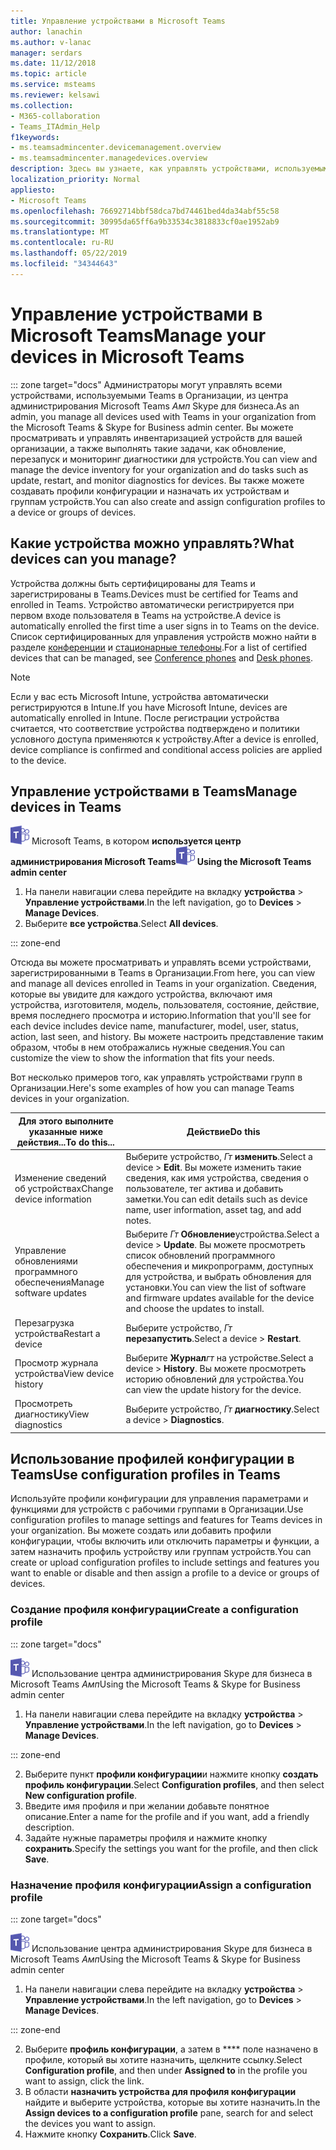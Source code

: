 ```yaml
---
title: Управление устройствами в Microsoft Teams
author: lanachin
ms.author: v-lanac
manager: serdars
ms.date: 11/12/2018
ms.topic: article
ms.service: msteams
ms.reviewer: kelsawi
ms.collection:
- M365-collaboration
- Teams_ITAdmin_Help
f1keywords:
- ms.teamsadmincenter.devicemanagement.overview
- ms.teamsadmincenter.managedevices.overview
description: Здесь вы узнаете, как управлять устройствами, используемыми в вашей организации с помощью Teams.
localization_priority: Normal
appliesto:
- Microsoft Teams
ms.openlocfilehash: 76692714bbf58dca7bd74461bed4da34abf55c58
ms.sourcegitcommit: 30995da65ff6a9b33534c3818833cf0ae1952ab9
ms.translationtype: MT
ms.contentlocale: ru-RU
ms.lasthandoff: 05/22/2019
ms.locfileid: "34344643"
---
```

# <a name="manage-your-devices-in-microsoft-teams"></a><span data-ttu-id="4d29c-103">Управление устройствами в Microsoft Teams</span><span class="sxs-lookup"><span data-stu-id="4d29c-103">Manage your devices in Microsoft Teams</span></span>

::: zone target="docs"
<span data-ttu-id="4d29c-104">Администраторы могут управлять всеми устройствами, используемыми Teams в Организации, из центра администрирования Microsoft Teams _Амп_ Skype для бизнеса.</span><span class="sxs-lookup"><span data-stu-id="4d29c-104">As an admin, you manage all devices used with Teams in your organization from the Microsoft Teams & Skype for Business admin center.</span></span> <span data-ttu-id="4d29c-105">Вы можете просматривать и управлять инвентаризацией устройств для вашей организации, а также выполнять такие задачи, как обновление, перезапуск и мониторинг диагностики для устройств.</span><span class="sxs-lookup"><span data-stu-id="4d29c-105">You can view and manage the device inventory for your organization and do tasks such as update, restart, and monitor diagnostics for devices.</span></span> <span data-ttu-id="4d29c-106">Вы также можете создавать профили конфигурации и назначать их устройствам и группам устройств.</span><span class="sxs-lookup"><span data-stu-id="4d29c-106">You can also create and assign configuration profiles to a device or groups of devices.</span></span> 

## <a name="what-devices-can-you-manage"></a><span data-ttu-id="4d29c-107">Какие устройства можно управлять?</span><span class="sxs-lookup"><span data-stu-id="4d29c-107">What devices can you manage?</span></span>
<span data-ttu-id="4d29c-108">Устройства должны быть сертифицированы для Teams и зарегистрированы в Teams.</span><span class="sxs-lookup"><span data-stu-id="4d29c-108">Devices must be certified for Teams and enrolled in Teams.</span></span> <span data-ttu-id="4d29c-109">Устройство автоматически регистрируется при первом входе пользователя в Teams на устройстве.</span><span class="sxs-lookup"><span data-stu-id="4d29c-109">A device is automatically enrolled the first time a user signs in to Teams on the device.</span></span> <span data-ttu-id="4d29c-110">Список сертифицированных для управления устройств можно найти в разделе [конференции](https://products.office.com/en-us/microsoft-teams/across-devices/devices/category?devicetype=16) и [стационарные телефоны](https://products.office.com/en-us/microsoft-teams/across-devices/devices/category?devicetype=34).</span><span class="sxs-lookup"><span data-stu-id="4d29c-110">For a list of certified devices that can be managed, see [Conference phones](https://products.office.com/en-us/microsoft-teams/across-devices/devices/category?devicetype=16) and [Desk phones](https://products.office.com/en-us/microsoft-teams/across-devices/devices/category?devicetype=34).</span></span>

> [!NOTE]
> <span data-ttu-id="4d29c-111">Если у вас есть Microsoft Intune, устройства автоматически регистрируются в Intune.</span><span class="sxs-lookup"><span data-stu-id="4d29c-111">If you have Microsoft Intune, devices are automatically enrolled in Intune.</span></span> <span data-ttu-id="4d29c-112">После регистрации устройства считается, что соответствие устройства подтверждено и политики условного доступа применяются к устройству.</span><span class="sxs-lookup"><span data-stu-id="4d29c-112">After a device is enrolled, device compliance is confirmed and conditional access policies are applied to the device.</span></span> 

## <a name="manage-devices-in-teams"></a><span data-ttu-id="4d29c-113">Управление устройствами в Teams</span><span class="sxs-lookup"><span data-stu-id="4d29c-113">Manage devices in Teams</span></span>

<span data-ttu-id="4d29c-114">![Значок с логотипом](media/teams-logo-30x30.png) Microsoft Teams, в котором **используется центр администрирования Microsoft Teams**</span><span class="sxs-lookup"><span data-stu-id="4d29c-114">![An icon showing the Microsoft Teams logo](media/teams-logo-30x30.png) **Using the Microsoft Teams admin center**</span></span>

1. <span data-ttu-id="4d29c-115">На панели навигации слева перейдите на вкладку **устройства** > **Управление устройствами**.</span><span class="sxs-lookup"><span data-stu-id="4d29c-115">In the left navigation, go to **Devices** > **Manage Devices**.</span></span>
2. <span data-ttu-id="4d29c-116">Выберите **все устройства**.</span><span class="sxs-lookup"><span data-stu-id="4d29c-116">Select **All devices**.</span></span>  

::: zone-end

 <span data-ttu-id="4d29c-117">Отсюда вы можете просматривать и управлять всеми устройствами, зарегистрированными в Teams в Организации.</span><span class="sxs-lookup"><span data-stu-id="4d29c-117">From here, you can view and manage all devices enrolled in Teams in your organization.</span></span> <span data-ttu-id="4d29c-118">Сведения, которые вы увидите для каждого устройства, включают имя устройства, изготовителя, модель, пользователя, состояние, действие, время последнего просмотра и историю.</span><span class="sxs-lookup"><span data-stu-id="4d29c-118">Information that you'll see for each device includes device name, manufacturer, model, user, status, action, last seen, and history.</span></span> <span data-ttu-id="4d29c-119">Вы можете настроить представление таким образом, чтобы в нем отображались нужные сведения.</span><span class="sxs-lookup"><span data-stu-id="4d29c-119">You can customize the view to show the information that fits your needs.</span></span>

 <span data-ttu-id="4d29c-120">Вот несколько примеров того, как управлять устройствами групп в Организации.</span><span class="sxs-lookup"><span data-stu-id="4d29c-120">Here's some examples of how you can manage Teams devices in your organization.</span></span>  
    
|<span data-ttu-id="4d29c-121">Для этого выполните указанные ниже действия...</span><span class="sxs-lookup"><span data-stu-id="4d29c-121">To do this...</span></span>  |<span data-ttu-id="4d29c-122">Действие</span><span class="sxs-lookup"><span data-stu-id="4d29c-122">Do this</span></span> |
|---------|---------|
|<span data-ttu-id="4d29c-123">Изменение сведений об устройствах</span><span class="sxs-lookup"><span data-stu-id="4d29c-123">Change device information</span></span>   | <span data-ttu-id="4d29c-124">Выберите устройство, _Гт_ **изменить**.</span><span class="sxs-lookup"><span data-stu-id="4d29c-124">Select a device > **Edit**.</span></span> <span data-ttu-id="4d29c-125">Вы можете изменить такие сведения, как имя устройства, сведения о пользователе, тег актива и добавить заметки.</span><span class="sxs-lookup"><span data-stu-id="4d29c-125">You can edit details such as device name, user information, asset tag, and add notes.</span></span>     |
|<span data-ttu-id="4d29c-126">Управление обновлениями программного обеспечения</span><span class="sxs-lookup"><span data-stu-id="4d29c-126">Manage software updates</span></span>   |<span data-ttu-id="4d29c-127">Выберите _Гт_ **Обновление**устройства.</span><span class="sxs-lookup"><span data-stu-id="4d29c-127">Select a device > **Update**.</span></span> <span data-ttu-id="4d29c-128">Вы можете просмотреть список обновлений программного обеспечения и микропрограмм, доступных для устройства, и выбрать обновления для установки.</span><span class="sxs-lookup"><span data-stu-id="4d29c-128">You can view the list of software and firmware updates available for the device and choose the updates to install.</span></span>    |
|<span data-ttu-id="4d29c-129">Перезагрузка устройства</span><span class="sxs-lookup"><span data-stu-id="4d29c-129">Restart a device</span></span>   |<span data-ttu-id="4d29c-130">Выберите устройство, _Гт_ **перезапустить**.</span><span class="sxs-lookup"><span data-stu-id="4d29c-130">Select a device > **Restart**.</span></span>          |
|<span data-ttu-id="4d29c-131">Просмотр журнала устройства</span><span class="sxs-lookup"><span data-stu-id="4d29c-131">View device history</span></span>  | <span data-ttu-id="4d29c-132">Выберите **Журнал**_гт_ на устройстве.</span><span class="sxs-lookup"><span data-stu-id="4d29c-132">Select a device > **History**.</span></span> <span data-ttu-id="4d29c-133">Вы можете просмотреть историю обновлений для устройства.</span><span class="sxs-lookup"><span data-stu-id="4d29c-133">You can view the update history for the device.</span></span>     |
|<span data-ttu-id="4d29c-134">Просмотреть диагностику</span><span class="sxs-lookup"><span data-stu-id="4d29c-134">View diagnostics</span></span>  | <span data-ttu-id="4d29c-135">Выберите устройство, _Гт_ **диагностику**.</span><span class="sxs-lookup"><span data-stu-id="4d29c-135">Select a device > **Diagnostics**.</span></span>        |

## <a name="use-configuration-profiles-in-teams"></a><span data-ttu-id="4d29c-136">Использование профилей конфигурации в Teams</span><span class="sxs-lookup"><span data-stu-id="4d29c-136">Use configuration profiles in Teams</span></span>

<span data-ttu-id="4d29c-137">Используйте профили конфигурации для управления параметрами и функциями для устройств с рабочими группами в Организации.</span><span class="sxs-lookup"><span data-stu-id="4d29c-137">Use configuration profiles to manage settings and features for Teams devices in your organization.</span></span> <span data-ttu-id="4d29c-138">Вы можете создать или добавить профили конфигурации, чтобы включить или отключить параметры и функции, а затем назначить профиль устройству или группам устройств.</span><span class="sxs-lookup"><span data-stu-id="4d29c-138">You can create or upload configuration profiles to include settings and features you want to enable or disable and then assign a profile to a device or groups of devices.</span></span> 

### <a name="create-a-configuration-profile"></a><span data-ttu-id="4d29c-139">Создание профиля конфигурации</span><span class="sxs-lookup"><span data-stu-id="4d29c-139">Create a configuration profile</span></span>

::: zone target="docs"

![Значок, показывающий логотип Microsoft Teams](media/teams-logo-30x30.png) <span data-ttu-id="4d29c-141">Использование центра администрирования Skype для бизнеса в Microsoft Teams _Амп_</span><span class="sxs-lookup"><span data-stu-id="4d29c-141">Using the Microsoft Teams & Skype for Business admin center</span></span>

1. <span data-ttu-id="4d29c-142">На панели навигации слева перейдите на вкладку **устройства** > **Управление устройствами**.</span><span class="sxs-lookup"><span data-stu-id="4d29c-142">In the left navigation, go to **Devices** > **Manage Devices**.</span></span>

::: zone-end

2. <span data-ttu-id="4d29c-143">Выберите пункт **профили конфигурации**и нажмите кнопку **создать профиль конфигурации**.</span><span class="sxs-lookup"><span data-stu-id="4d29c-143">Select **Configuration profiles**, and then select **New configuration profile**.</span></span>
3. <span data-ttu-id="4d29c-144">Введите имя профиля и при желании добавьте понятное описание.</span><span class="sxs-lookup"><span data-stu-id="4d29c-144">Enter a name for the profile and if you want, add a friendly description.</span></span>
4. <span data-ttu-id="4d29c-145">Задайте нужные параметры профиля и нажмите кнопку **сохранить**.</span><span class="sxs-lookup"><span data-stu-id="4d29c-145">Specify the settings you want for the profile, and then click **Save**.</span></span>

### <a name="assign-a-configuration-profile"></a><span data-ttu-id="4d29c-146">Назначение профиля конфигурации</span><span class="sxs-lookup"><span data-stu-id="4d29c-146">Assign a configuration profile</span></span>

::: zone target="docs"

![Значок, показывающий логотип Microsoft Teams](media/teams-logo-30x30.png) <span data-ttu-id="4d29c-148">Использование центра администрирования Skype для бизнеса в Microsoft Teams _Амп_</span><span class="sxs-lookup"><span data-stu-id="4d29c-148">Using the Microsoft Teams & Skype for Business admin center</span></span>

1. <span data-ttu-id="4d29c-149">На панели навигации слева перейдите на вкладку **устройства** > **Управление устройствами**.</span><span class="sxs-lookup"><span data-stu-id="4d29c-149">In the left navigation, go to **Devices** > **Manage Devices**.</span></span>

::: zone-end

2. <span data-ttu-id="4d29c-150">Выберите **профиль конфигурации**, а затем в \*\*\*\* поле назначено в профиле, который вы хотите назначить, щелкните ссылку.</span><span class="sxs-lookup"><span data-stu-id="4d29c-150">Select **Configuration profile**, and then under **Assigned to** in the profile you want to assign, click the link.</span></span>  
3. <span data-ttu-id="4d29c-151">В области **назначить устройства для профиля конфигурации** найдите и выберите устройства, которые вы хотите назначить.</span><span class="sxs-lookup"><span data-stu-id="4d29c-151">In the **Assign devices to a configuration profile** pane, search for and select the devices you want to assign.</span></span>
4. <span data-ttu-id="4d29c-152">Нажмите кнопку **Сохранить**.</span><span class="sxs-lookup"><span data-stu-id="4d29c-152">Click **Save**.</span></span>
